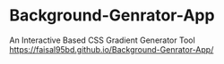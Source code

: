 # Background-Genrator-App
An Interactive Based CSS Gradient Generator Tool
https://faisal95bd.github.io/Background-Genrator-App/
